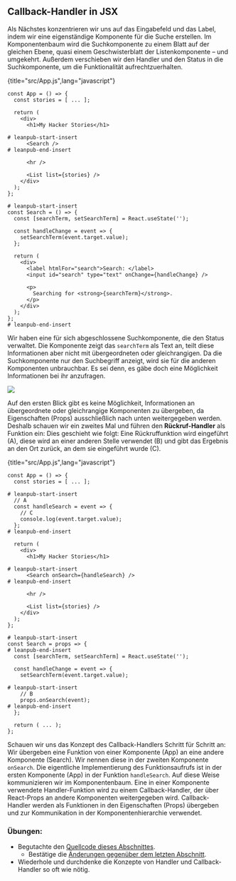 ## Callback-Handler in JSX

Als Nächstes konzentrieren wir uns auf das Eingabefeld und das Label, indem wir eine eigenständige Komponente für die Suche erstellen. Im Komponentenbaum wird die Suchkomponente zu einem Blatt auf der gleichen Ebene, quasi einem Geschwisterblatt der Listenkomponente – und umgekehrt. Außerdem verschieben wir den Handler und den Status in die Suchkomponente, um die Funktionalität aufrechtzuerhalten.

{title="src/App.js",lang="javascript"}
~~~~~~~
const App = () => {
  const stories = [ ... ];

  return (
    <div>
      <h1>My Hacker Stories</h1>

# leanpub-start-insert
      <Search />
# leanpub-end-insert

      <hr />

      <List list={stories} />
    </div>
  );
};

# leanpub-start-insert
const Search = () => {
  const [searchTerm, setSearchTerm] = React.useState('');

  const handleChange = event => {
    setSearchTerm(event.target.value);
  };

  return (
    <div>
      <label htmlFor="search">Search: </label>
      <input id="search" type="text" onChange={handleChange} />

      <p>
        Searching for <strong>{searchTerm}</strong>.
      </p>
    </div>
  );
};
# leanpub-end-insert
~~~~~~~

Wir haben eine für sich abgeschlossene Suchkomponente, die den Status verwaltet. Die Komponente zeigt das `searchTerm` als Text an, teilt diese Informationen aber nicht mit übergeordneten oder gleichrangigen. Da die Suchkomponente nur den Suchbegriff anzeigt, wird sie für die anderen Komponenten unbrauchbar. Es sei denn, es gäbe doch eine Möglichkeit Informationen bei ihr anzufragen.

![](images/callback-handler.png)

Auf den ersten Blick gibt es keine Möglichkeit, Informationen an übergeordnete oder gleichrangige Komponenten zu übergeben, da Eigenschaften (Props) ausschließlich nach unten weitergegeben werden. Deshalb schauen wir ein zweites Mal und führen den **Rückruf-Handler** als Funktion ein: Dies geschieht wie folgt: Eine Rückruffunktion wird eingeführt (A), diese wird an einer anderen Stelle verwendet (B) und gibt das Ergebnis an den Ort zurück, an dem sie eingeführt wurde (C).

{title="src/App.js",lang="javascript"}
~~~~~~~
const App = () => {
  const stories = [ ... ];

# leanpub-start-insert
  // A
  const handleSearch = event => {
    // C
    console.log(event.target.value);
  };
# leanpub-end-insert

  return (
    <div>
      <h1>My Hacker Stories</h1>

# leanpub-start-insert
      <Search onSearch={handleSearch} />
# leanpub-end-insert

      <hr />

      <List list={stories} />
    </div>
  );
};

# leanpub-start-insert
const Search = props => {
# leanpub-end-insert
  const [searchTerm, setSearchTerm] = React.useState('');

  const handleChange = event => {
    setSearchTerm(event.target.value);

# leanpub-start-insert
    // B
    props.onSearch(event);
# leanpub-end-insert
  };

  return ( ... );
};
~~~~~~~

Schauen wir uns das Konzept des Callback-Handlers Schritt für Schritt an: Wir übergeben eine Funktion von einer Komponente (App) an eine andere Komponente (Search). Wir nennen diese in der zweiten Komponente `onSearch`. Die eigentliche Implementierung des Funktionsaufrufs ist in der ersten Komponente (App) in der Funktion `handleSearch`. Auf diese Weise kommunizieren wir im Komponentenbaum. Eine in einer Komponente verwendete Handler-Funktion wird zu einem Callback-Handler, der über React-Props an andere Komponenten weitergegeben wird. Callback-Handler werden als Funktionen in den Eigenschaften (Props) übergeben und zur Kommunikation in der Komponentenhierarchie verwendet.

### Übungen:

* Begutachte den [Quellcode dieses Abschnittes](https://codesandbox.io/s/github/the-road-to-learn-react/hacker-stories/tree/hs/Callback-Handler-in-JSX).
  * Bestätige die [Änderungen gegenüber dem letzten Abschnitt](https://github.com/the-road-to-learn-react/hacker-stories/compare/hs/React-State...hs/Callback-Handler-in-JSX?expand=1).
* Wiederhole und durchdenke die Konzepte von Handler und Callback-Handler so oft wie nötig.
